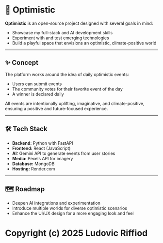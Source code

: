 # 🌱 Optimistic

**Optimistic** is an open-source project designed with several goals in mind:

- Showcase my full-stack and AI development skills
- Experiment with and test emerging technologies
- Build a playful space that envisions an optimistic, climate-positive world

---

## ✨ Concept

The platform works around the idea of daily optimistic events:

- Users can submit events
- The community votes for their favorite event of the day
- A winner is declared daily

All events are intentionally uplifting, imaginative, and climate-positive, ensuring a positive and future-focused experience.

---

## 🛠 Tech Stack

- **Backend:** Python with FastAPI
- **Frontend:** React (JavaScript)
- **AI:** Gemini API to generate events from user stories
- **Media:** Pexels API for imagery
- **Database:** MongoDB
- **Hosting:** Render.com

---

## 🗺 Roadmap

- Deepen AI integrations and experimentation
- Introduce multiple worlds for diverse optimistic scenarios
- Enhance the UI/UX design for a more engaging look and feel

# Copyright (c) 2025 Ludovic Riffiod
